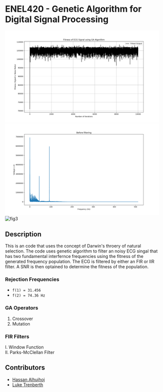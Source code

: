 # ENEL420 - Genetic Algorithm for Digital Signal Processing
<img src="doc/wiki/10kGen.PNG" alt="fig1" width="600"/>
<img src="doc/wiki/bf_filtering_10kGen.PNG" alt="fig2" width="600"/>
<img src="doc/wiki/bf_filtering_100Gen50Pop.PNG" alt="fig3" width="600"/>

## Description
This is an code that uses the concept of Darwin's throery of natural selection. The code uses genetic algorithm 
to filter an noisy ECG singal that has two fundamental interfernce frequencies using the fitness of the generated frequency
population. The ECG is filtered by either an FIR or IIR filter. A SNR is then optained to determine the fitness of the population.

### Rejection Frequencies
- `f(1) = 31.456`
- `f(2) = 74.36 Hz`

### GA Operators
1. Crossover
2. Mutation

### FIR Filters
I. Window Function  
II. Parks-McClellan Filter  

## Contributors
* [Hassan Alhujhoj](https://github.com/hassan-alhujhoj)
* [Luke Trenberth](https://eng-git.canterbury.ac.nz/ltr28)